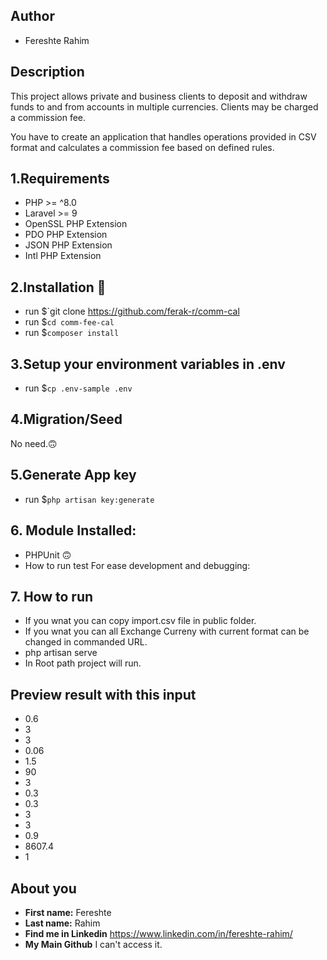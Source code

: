 ## Author
- Fereshte Rahim

## Description
This project allows private and business clients to deposit and withdraw funds to and from accounts in multiple currencies. Clients may be charged a commission fee.

You have to create an application that handles operations provided in CSV format and calculates a commission fee based on defined rules.
## 1.Requirements
- PHP >= ^8.0
- Laravel >= 9
- OpenSSL PHP Extension
- PDO PHP Extension
- JSON PHP Extension
- Intl PHP Extension

## 2.Installation 🙂
- run $`git clone https://github.com/ferak-r/comm-cal
- run $`cd comm-fee-cal`
- run $`composer install`

## 3.Setup your environment variables in .env
- run $`cp .env-sample .env`

## 4.Migration/Seed 
No need.🙃

## 5.Generate App key
- run $`php artisan key:generate`

## 6. Module Installed:
- PHPUnit 🙃
- How to run test For ease development and debugging:

## 7. How to run
- If you wnat you can copy import.csv file in public folder.
- If you wnat you can all Exchange Curreny with current format can be changed in commanded URL.
- php artisan serve
- In Root path project will run.



## Preview result with this input

- 0.6
- 3
- 3
- 0.06
- 1.5
- 90
- 3
- 0.3
- 0.3
- 3
- 3
- 0.9
- 8607.4
- 1

<a id="about-you"></a>
## About you

* **First name:** Fereshte
* **Last name:** Rahim
* **Find me in Linkedin** https://www.linkedin.com/in/fereshte-rahim/
* **My Main Github** I can't access it.
